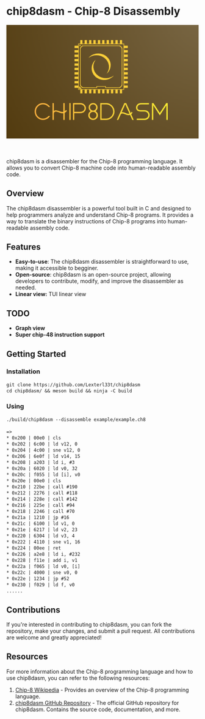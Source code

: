 # chip8dasm - Chip-8 Disassembly

<div align="center">
<img src="https://github.com/Lexterl33t/chip8dasm/blob/master/images/logo_2.png">
</div><br><br>

chip8dasm is a disassembler for the Chip-8 programming language. It allows you to convert Chip-8 machine code into human-readable assembly code.

## Overview

The chip8dasm disassembler is a powerful tool built in C and designed to help programmers analyze and understand Chip-8 programs. It provides a way to translate the binary instructions of Chip-8 programs into human-readable assembly code.

## Features

- **Easy-to-use**: The chip8dasm disassembler is straightforward to use, making it accessible to begginer.
- **Open-source**: chip8dasm is an open-source project, allowing developers to contribute, modify, and improve the disassembler as needed.
- **Linear view:**  TUI linear view 


## TODO
- **Graph view**
- **Super chip-48 instruction support**

## Getting Started

### Installation


```
git clone https://github.com/Lexterl33t/chip8dasm
cd chip8dasm/ && meson build && ninja -C build
```

### Using

```
./build/chip8dasm --disassemble example/example.ch8

=>
* 0x200 | 00e0 | cls
* 0x202 | 6c00 | ld v12, 0
* 0x204 | 4c00 | sne v12, 0
* 0x206 | 6e0f | ld v14, 15
* 0x208 | a203 | ld i, #3
* 0x20a | 6020 | ld v0, 32
* 0x20c | f055 | ld [i], v0
* 0x20e | 00e0 | cls
* 0x210 | 22be | call #190
* 0x212 | 2276 | call #118
* 0x214 | 228e | call #142
* 0x216 | 225e | call #94
* 0x218 | 2246 | call #70
* 0x21a | 1210 | jp #16
* 0x21c | 6100 | ld v1, 0
* 0x21e | 6217 | ld v2, 23
* 0x220 | 6304 | ld v3, 4
* 0x222 | 4110 | sne v1, 16
* 0x224 | 00ee | ret
* 0x226 | a2e8 | ld i, #232
* 0x228 | f11e | add i, v1
* 0x22a | f065 | ld v0, [i]
* 0x22c | 4000 | sne v0, 0
* 0x22e | 1234 | jp #52
* 0x230 | f029 | ld f, v0
......
```

## Contributions

If you're interested in contributing to chip8dasm, you can fork the repository, make your changes, and submit a pull request. All contributions are welcome and greatly appreciated!

## Resources

For more information about the Chip-8 programming language and how to use chip8dasm, you can refer to the following resources:

1. [Chip-8 Wikipedia](https://en.wikipedia.org/wiki/CHIP-8) - Provides an overview of the Chip-8 programming language.
2. [chip8dasm GitHub Repository](https://github.com/lexterl33t/chip8dasm) - The official GitHub repository for chip8dasm. Contains the source code, documentation, and more.




